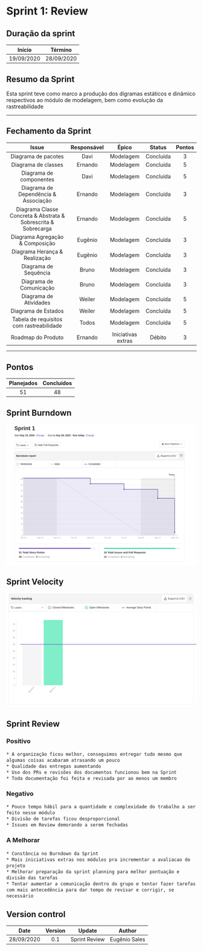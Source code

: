 # Sprint 1: Review

## Duração da sprint
| Início | Término |
|:------:|:-------:|
| 19/09/2020 | 28/09/2020 |

## Resumo da Sprint
Esta sprint teve como marco a produção dos digramas estáticos e dinâmico respectivos ao módulo de modelagem, bem como evolução da rastreabilidade <br>

___
## Fechamento da Sprint

|Issue|Responsável|Épico|Status|Pontos|
|:---:|:---------:|:---:|:----:|:----:|
| Diagrama de pacotes | Davi | Modelagem | Concluída | 3 |
| Diagrama de classes | Ernando | Modelagem | Concluída | 5 |
| Diagrama de componentes | Davi | Modelagem | Concluída | 5 |
| Diagrama de Dependência & Associação | Ernando | Modelagem | Concluída | 3 |
| Diagrama Classe Concreta & Abstrata & Sobrescrita & Sobrecarga | Ernando | Modelagem | Concluída | 5 |
| Diagrama Agregação & Composição | Eugênio | Modelagem | Concluída | 3 |
| Diagrama Herança & Realização |Eugênio | Modelagem | Concluída | 3 |
| Diagrama de Sequência | Bruno | Modelagem | Concluída | 3 |
| Diagrama de Comunicação | Bruno | Modelagem | Concluída | 3 |
| Diagrama de Atividades | Weiler | Modelagem | Concluída | 5 |
| Diagrama de Estados | Weiler | Modelagem | Concluída | 5 |
| Tabela de requisitos com rastreabilidade | Todos | Modelagem | Concluída | 5 |
| Roadmap do Produto | Ernando | Iniciativas extras | Débito | 3 |

___

## Pontos
| Planejados | Concluídos |      
|:----------:|:----------:|
| 51 | 48 |


## Sprint Burndown

<!-- <img width="800" src="../images/sprint-0-burndown.png" > -->
![Sprint-1-Burndown](../images/sprint-1-burndown.png)

## Sprint Velocity
![Sprint-1-Velocity](../images/sprint-1-velocity.png)

## Sprint Review

### Positivo
    * A organização ficou melhor, conseguimos entregar tudo mesmo que algumas coisas acabaram atrasando um pouco
    * Qualidade das entregas aumentando
    * Uso dos PRs e revisões dos documentos funcionou bem na Sprint
    * Toda documentação foi feita e revisada por ao menos um membro

### Negativo
    * Pouco tempo hábil para a quantidade e complexidade do trabalho a ser feito nesse módulo
    * Divisão de tarefas ficou desproporcional
    * Issues em Review demorando a serem fechadas

### A Melhorar
    * Constância no Burndown da Sprint
    * Mais iniciativas extras nos módulos pra incrementar a avaliacao do projeto
    * Melhorar preparação da sprint planning para melhor pontuação e divisão das tarefas
    * Tentar aumentar a comunicação dentro do grupo e tentar fazer tarefas com mais antecedência para dar tempo de revisar e corrigir, se necessário
    

## Version control

|Date|Version|Update|Author|
|:--:|:----:|:-------:|:---:|
|28/09/2020|0.1|Sprint Review|Eugênio Sales|

